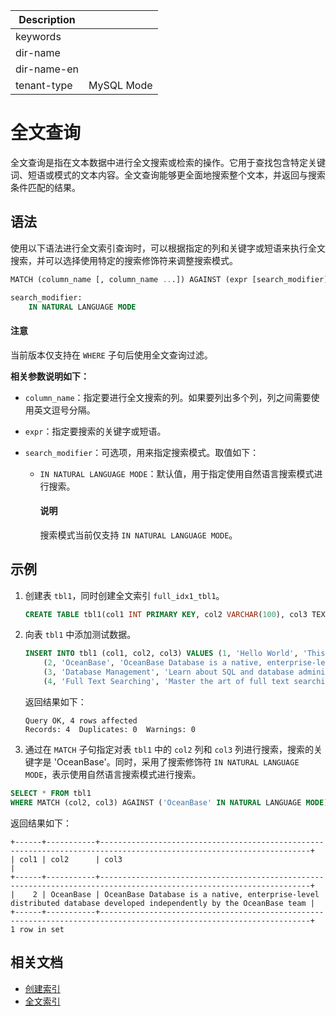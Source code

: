 | Description   |                 |
|---------------|-----------------|
| keywords      |                 |
| dir-name      |                 |
| dir-name-en   |                 |
| tenant-type   | MySQL Mode      |

# 全文查询

全文查询是指在文本数据中进行全文搜索或检索的操作。它用于查找包含特定关键词、短语或模式的文本内容。全文查询能够更全面地搜索整个文本，并返回与搜索条件匹配的结果。

## 语法

使用以下语法进行全文索引查询时，可以根据指定的列和关键字或短语来执行全文搜索，并可以选择使用特定的搜索修饰符来调整搜索模式。

```sql
MATCH (column_name [, column_name ...]) AGAINST (expr [search_modifier])

search_modifier:
    IN NATURAL LANGUAGE MODE
```

<main id="notice" type='notice'>
  <h4>注意</h4>
  <p>当前版本仅支持在 <code>WHERE</code> 子句后使用全文查询过滤。</p>
</main>

**相关参数说明如下：**

* `column_name`：指定要进行全文搜索的列。如果要列出多个列，列之间需要使用英文逗号分隔。
* `expr`：指定要搜索的关键字或短语。
* `search_modifier`：可选项，用来指定搜索模式。取值如下：

  * `IN NATURAL LANGUAGE MODE`：默认值，用于指定使用自然语言搜索模式进行搜索。

    <main id="notice" type='explain'>
      <h4>说明</h4>
      <p>搜索模式当前仅支持 <code>IN NATURAL LANGUAGE MODE</code>。</p>
    </main>

## 示例

1. 创建表 `tbl1`，同时创建全文索引 `full_idx1_tbl1`。

    ```sql
    CREATE TABLE tbl1(col1 INT PRIMARY KEY, col2 VARCHAR(100), col3 TEXT, FULLTEXT INDEX full_idx1_tbl1(col2, col3));
    ```

2. 向表 `tbl1` 中添加测试数据。

    ```sql
    INSERT INTO tbl1 (col1, col2, col3) VALUES (1, 'Hello World', 'This is a test'),
        (2, 'OceanBase', 'OceanBase Database is a native, enterprise-level distributed database developed independently by the OceanBase team'),
        (3, 'Database Management', 'Learn about SQL and database administration'),
        (4, 'Full Text Searching', 'Master the art of full text searching');
    ```

    返回结果如下：

    ```shell
    Query OK, 4 rows affected
    Records: 4  Duplicates: 0  Warnings: 0
    ```

3. 通过在 `MATCH` 子句指定对表 `tbl1` 中的 `col2` 列和 `col3` 列进行搜索，搜索的关键字是 'OceanBase'。同时，采用了搜索修饰符 `IN NATURAL LANGUAGE MODE`，表示使用自然语言搜索模式进行搜索。

```sql
SELECT * FROM tbl1 
WHERE MATCH (col2, col3) AGAINST ('OceanBase' IN NATURAL LANGUAGE MODE);
```

返回结果如下：

```shell
+------+-----------+---------------------------------------------------------------------------------------------------------------------+
| col1 | col2      | col3                                                                                                                |
+------+-----------+---------------------------------------------------------------------------------------------------------------------+
|    2 | OceanBase | OceanBase Database is a native, enterprise-level distributed database developed independently by the OceanBase team |
+------+-----------+---------------------------------------------------------------------------------------------------------------------+
1 row in set
```

## 相关文档

* [创建索引](../../../../300.database-object-management/100.manage-object-of-mysql-mode/500.manage-indexes-of-mysql-mode/200.create-an-index-of-mysql-mode.md)
* [全文索引](../../../../100.oceanbase-database-concepts/400.database-objects/200.database-objects-of-mysql-mode/300.index-of-oracle-mode/320.full-text-indexes-of-mysql-mode-in-concepts.md)
